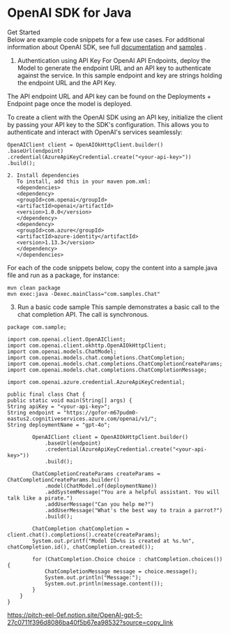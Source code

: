 # OpenAI SDK for Java

Get Started  
Below are example code snippets for a few use cases. For additional information about OpenAI SDK, see full [documentation](https://github.com/openai/openai-java)  and [samples](https://github.com/openai/openai-java) .

1. Authentication using API Key
   For OpenAI API Endpoints, deploy the Model to generate the endpoint URL and an API key to authenticate against the service. In this sample endpoint and key are strings holding the endpoint URL and the API Key.

The API endpoint URL and API key can be found on the Deployments + Endpoint page once the model is deployed.

To create a client with the OpenAI SDK using an API key, initialize the client by passing your API key to the SDK's configuration. This allows you to authenticate and interact with OpenAI's services seamlessly:
```
OpenAIClient client = OpenAIOkHttpClient.builder()
.baseUrl(endpoint)
.credential(AzureApiKeyCredential.create("<your-api-key>"))
.build();

2. Install dependencies
   To install, add this in your maven pom.xml:
   <dependencies>
   <dependency>
   <groupId>com.openai</groupId>
   <artifactId>openai</artifactId>
   <version>1.0.0</version>
   </dependency>
   <dependency>
   <groupId>com.azure</groupId>
   <artifactId>azure-identity</artifactId>
   <version>1.13.3</version>
   </dependency>
   </dependencies>
```

For each of the code snippets below, copy the content into a sample.java file and run as a package, for instance:
```
mvn clean package
mvn exec:java -Dexec.mainClass="com.samples.Chat"
```
3. Run a basic code sample
   This sample demonstrates a basic call to the chat completion API. The call is synchronous.
```
package com.sample;

import com.openai.client.OpenAIClient;
import com.openai.client.okhttp.OpenAIOkHttpClient;
import com.openai.models.ChatModel;
import com.openai.models.chat.completions.ChatCompletion;
import com.openai.models.chat.completions.ChatCompletionCreateParams;
import com.openai.models.chat.completions.ChatCompletionMessage;

import com.openai.azure.credential.AzureApiKeyCredential;

public final class Chat {
public static void main(String[] args) {
String apiKey = "<your-api-key>";
String endpoint = "https://gofor-m67pudm0-eastus2.cognitiveservices.azure.com/openai/v1/";
String deploymentName = "gpt-4o";

        OpenAIClient client = OpenAIOkHttpClient.builder()
            .baseUrl(endpoint)
            .credential(AzureApiKeyCredential.create("<your-api-key>"))
            .build();

        ChatCompletionCreateParams createParams = ChatCompletionCreateParams.builder()
            .model(ChatModel.of(deploymentName))
            .addSystemMessage("You are a helpful assistant. You will talk like a pirate.")
            .addUserMessage("Can you help me?")
            .addUserMessage("What's the best way to train a parrot?")
            .build();

        ChatCompletion chatCompletion = client.chat().completions().create(createParams);
        System.out.printf("Model ID=%s is created at %s.%n", chatCompletion.id(), chatCompletion.created());

        for (ChatCompletion.Choice choice : chatCompletion.choices()) {
            ChatCompletionMessage message = choice.message();
            System.out.println("Message:");
            System.out.println(message.content());
        }
    }
}
```
https://pitch-eel-0ef.notion.site/OpenAI-gpt-5-27c0711f396d8086ba40f5b67ea98532?source=copy_link